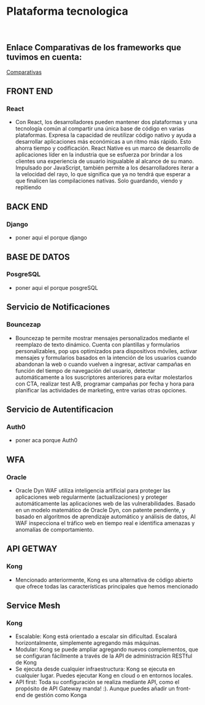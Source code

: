 # Plataforma tecnologica

<br>

## Enlace Comparativas de los frameworks que tuvimos en cuenta:
[Comparativas](https://docs.google.com/spreadsheets/d/13aX-_-8q6NFozmRuIW1yAnIRR0p5lPNo/edit#gid=620357717)
<br>

## FRONT END
### React
- Con React, los desarrolladores pueden mantener dos plataformas y una tecnología común al compartir una única base de código en varias plataformas. Expresa la capacidad de reutilizar código nativo y ayuda a desarrollar aplicaciones más económicas a un ritmo más rápido. Esto ahorra tiempo y codificación. 
React Native es un marco de desarrollo de aplicaciones líder en la industria que se esfuerza por brindar a los clientes una experiencia de usuario inigualable al alcance de su mano. Impulsado por JavaScript, también permite a los desarrolladores iterar a la velocidad del rayo, lo que significa que ya no tendrá que esperar a que finalicen las compilaciones nativas. Solo guardando, viendo y repitiendo

## BACK END
### Django
- poner aqui el porque django

## BASE DE DATOS
### PosgreSQL
- poner aqui el porque posgreSQL

## Servicio de Notificaciones
### Bouncezap
- Bouncezap te permite mostrar mensajes personalizados mediante el reemplazo de texto dinámico. Cuenta con plantillas y formularios personalizables, pop ups optimizados para dispositivos móviles, activar mensajes y formularios basados ​​en la intención de los usuarios cuando abandonan la web o cuando vuelven a ingresar, activar campañas en función del tiempo de navegación del usuario, detectar automáticamente a los suscriptores anteriores para evitar molestarlos con CTA, realizar test A/B, programar campañas por fecha y hora para planificar las actividades de marketing, entre varias otras opciones.

## Servicio de Autentificacion
### Auth0
- poner aca porque Auth0

## WFA
### Oracle
- Oracle Dyn WAF utiliza inteligencia artificial para proteger las aplicaciones web regularmente (actualizaciones) y proteger automáticamente las aplicaciones web de las vulnerabilidades. Basado en un modelo matemático de Oracle Dyn, con patente pendiente, y basado en algoritmos de aprendizaje automático y análisis de datos, AI WAF inspecciona el tráfico web en tiempo real e identifica amenazas y anomalías de comportamiento.

## API GETWAY
### Kong
- Mencionado anteriormente, Kong es una alternativa de código abierto que ofrece todas las características principales que hemos mencionado

## Service Mesh
### Kong
- Escalable: Kong está orientado a escalar sin dificultad. Escalará horizontalmente, simplemente agregando más máquinas.
- Modular: Kong se puede ampliar agregando nuevos complementos, que se configuran fácilmente a través de la API de administración RESTful de Kong
- Se ejecuta desde cualquier infraestructura: Kong se ejecuta en cualquier lugar. Puedes ejecutar Kong en cloud o en entornos locales.
- API first: Toda su configuración se realiza mediante API, como el propósito de API Gateway manda! :). Aunque puedes añadir un front-end de gestión como Konga


